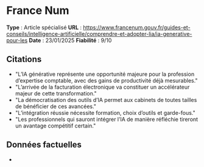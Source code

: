 # France Num

**Type** : Article spécialisé
**URL** : https://www.francenum.gouv.fr/guides-et-conseils/intelligence-artificielle/comprendre-et-adopter-lia/ia-generative-pour-les
**Date** : 23/01/2025
**Fiabilité** : 9/10

## Citations

* "L’IA générative représente une opportunité majeure pour la profession d’expertise comptable, avec des gains de productivité déjà mesurables."
* "L’arrivée de la facturation électronique va constituer un accélérateur majeur de cette transformation."
* "La démocratisation des outils d’IA permet aux cabinets de toutes tailles de bénéficier de ces avancées."
* "L’intégration réussie nécessite formation, choix d’outils et garde-fous."
* "Les professionnels qui sauront intégrer l’IA de manière réfléchie tireront un avantage compétitif certain."

## Données factuelles

- 

